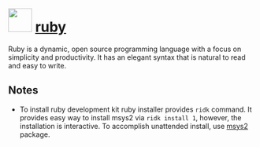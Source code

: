 # <img src="https://cdn.jsdelivr.net/gh/chocolatey-community/chocolatey-packages@aad7c15bfbec43c3716f8a82bc3af22e1a55579d/icons/ruby.svg" width="48" height="48"/> [ruby](https://chocolatey.org/packages/ruby)


Ruby is a dynamic, open source programming language with a focus on simplicity and productivity. It has an elegant syntax that is natural to read and easy to write.

## Notes

- To install ruby development kit ruby installer provides `ridk` command. It provides easy way to install msys2 via `ridk install 1`, however, the installation is interactive. To accomplish unattended install, use [msys2](https://chocolatey.org/packages/msys2) package.
